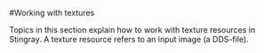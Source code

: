 ﻿#Working with textures

Topics in this section explain how to work with texture resources in Stingray. A texture resource refers to an input image (a DDS-file).

